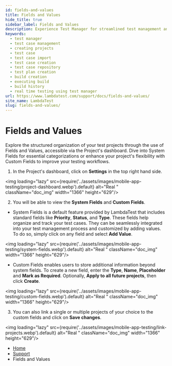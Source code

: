```yaml
---
id: fields-and-values
title: Fields and Values
hide_title: true
sidebar_label: Fields and Values
description: Experience Test Manager for streamlined test management and real-time testing. Elevate your testing efficiency with various features and insights.
keywords:
  - test manager
  - test case management 
  - creating projects
  - test case
  - test case import
  - test case creation
  - test case repository
  - test plan creation
  - build creation
  - executing build
  - build history
  - real time testing using test manager
url: https://www.lambdatest.com/support/docs/fields-and-values/
site_name: LambdaTest
slug: fields-and-values/
---
```


<script type="application/ld+json"
      dangerouslySetInnerHTML={{ __html: JSON.stringify({
       "@context": "https://schema.org",
        "@type": "BreadcrumbList",
        "itemListElement": [{
          "@type": "ListItem",
          "position": 1,
          "name": "LambdaTest",
          "item": "https://www.lambdatest.com"
        },{
          "@type": "ListItem",
          "position": 2,
          "name": "Support",
          "item": "https://www.lambdatest.com/support/docs/"
        },{
          "@type": "ListItem",
          "position": 3,
          "name": "Fields and Values",
          "item": "https://www.lambdatest.com/support/docs/fields-and-values/"
        }]
      })
    }}
></script>

# Fields and Values

Explore the structured organization of your test projects through the use of Fields and Values, accessible via the Project's dashboard. Dive into System Fields for essential categorizations or enhance your project's flexibility with Custom Fields to improve your testing workflows.

1. In the Project's dashboard, click on **Settings** in the top right hand side.

<img loading="lazy" src={require('../assets/images/mobile-app-testing/project-dashboard.webp').default} alt="Real "  className="doc_img" width="1366" height="629"/>

2. You will be able to view the **System Fields** and **Custom Fields**.

- System Fields is a default feature provided by LambdaTest that includes standard fields like **Priority**, **Status**, and **Type**. These fields help organize and track your test cases. They can be seamlessly integrated into your test management process and customized by adding values. To do so, simply click on any field and select **Add Value**.

<img loading="lazy" src={require('../assets/images/mobile-app-testing/system-fields.webp').default} alt="Real "  className="doc_img" width="1366" height="629"/>

- Custom Fields enables users to store additional information beyond system fields. To create a new field, enter the **Type**, **Name**, **Placeholder** and **Mark as Required**. Optionally, **Apply to all future projects**, then click **Create**.

<img loading="lazy" src={require('../assets/images/mobile-app-testing/custom-fields.webp').default} alt="Real "  className="doc_img" width="1366" height="629"/>

3. You can also link a single or multiple projects of your choice to the custom fields and click on **Save changes**.

<img loading="lazy" src={require('../assets/images/mobile-app-testing/link-projects.webp').default} alt="Real "  className="doc_img" width="1366" height="629"/>



<nav aria-label="breadcrumbs">
  <ul className="breadcrumbs">
    <li className="breadcrumbs__item">
      <a className="breadcrumbs__link" href="https://www.lambdatest.com">
        Home
      </a>
    </li>
    <li className="breadcrumbs__item">
      <a className="breadcrumbs__link" target="_self" href="https://www.lambdatest.com/support/docs/">
        Support
      </a>
    </li>
    <li className="breadcrumbs__item breadcrumbs__item--active">
      <span className="breadcrumbs__link">
        Fields and Values
      </span>
    </li>
  </ul>
</nav>